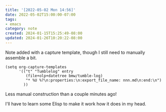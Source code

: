 ```yaml
---
title: '[2022-05-02 Mon 14:56]'
date: 2022-05-02T15:00:00-07:00
tags:
- emacs
category: note
created: 2024-01-15T15:25:49-08:00
updated: 2024-01-26T10:20:22-08:00
---
```


Note added with a capture template, though I still need to manually assemble a bit.

````elisp
(setq org-capture-templates
      '(("t" "Tumblelog" entry
         (file+olp+datetree bmw/tumble-log)
         "* %U %?\n:properties:\n:export_file_name: nnn.md\n:end:\n")
        ))
````

Less manual construction than a couple minutes ago!

I'll have to learn some Elisp to make it work how it does in my head.
